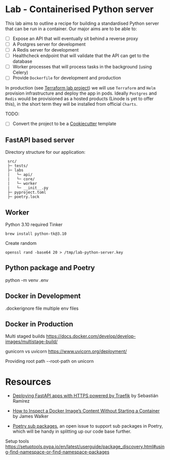 # Lab - Containerised Python server

This lab aims to outline a recipe for building a standardised Python server that can be run in a container. Our major aims are to be able to:
- [ ] Expose an API that will eventually sit behind a reverse proxy
- [ ] A Postgres server for development
- [ ] A Redis server for development
- [ ] Healthcheck endpoint that will validate that the API can get to the database
- [ ] Worker processes that will process tasks in the background (using Celery)
- [ ] Provide `Dockerfile` for development and production

In production (see [Terraform lab project](https://github.com/anomaly/lab-tf-linode)) we will use `Terraform` and `Helm` provision infrastructure and deploy the app in pods. Ideally `Postgres` and `Redis` would be provisioned as a hosted products (Linode is yet to offer this), in the short term they will be installed from official `Charts`.

TODO:
- [ ] Convert the project to be a [Cookiecutter](https://cookiecutter.readthedocs.io/en/1.7.2/) template

## FastAPI based server

Directory structure for our application:
```
 src/
 ├─ tests/
 ├─ labs
 |   └─ api/
 |   └─ core/
 |   └─ worker
 |   └─ __init__.py
 ├─ pyproject.toml
 ├─ poetry.lock  

```

## Worker

Python 3.10 required Tinker
```
brew install python-tk@3.10
```

Create random
```
openssl rand -base64 20 > /tmp/lab-python-server.key
```

## Python package and Poetry

python -m venv .env

## Docker in Development

.dockerignore file
multiple env files

## Docker in Production

Multi staged builds
https://docs.docker.com/develop/develop-images/multistage-build/

gunicorn vs uvicorn
https://www.uvicorn.org/deployment/

Providing root path --root-path on unicorn

# Resources

- [Deploying FastAPI apps with HTTPS powered by Traefik](https://traefik.io/resources/traefik-fastapi-kuberrnetes-ai-ml/) by Sebastián Ramírez
- [How to Inspect a Docker Image’s Content Without Starting a Container](https://www.howtogeek.com/devops/how-to-inspect-a-docker-images-content-without-starting-a-container/) by James Walker


- [Poetry sub packages](https://github.com/python-poetry/poetry/issues/2270), an open issue to support sub packages in Poetry, which will be handy in splitting up our code base further.

Setup tools
https://setuptools.pypa.io/en/latest/userguide/package_discovery.html#using-find-namespace-or-find-namespace-packages